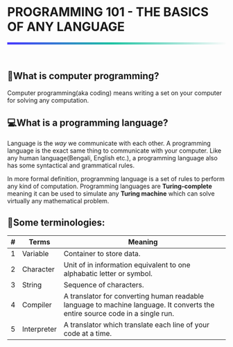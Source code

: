 # PROGRAMMING 101 - THE BASICS OF ANY LANGUAGE
<hr style="height: 5px; border: none; background: rgb(71,55,255);
background: linear-gradient(90deg, rgba(71,55,255,1) 0%, rgba(29,195,162,1) 48%, rgba(251,251,251,1) 100%);">
<br>

## 🤔What is computer programming?

Computer programming(aka coding) means writing a set on your computer for solving any computation.

## 💻What is a programming language?



Language is the _way_ we communicate with each other. A programming language is the exact same thing to communicate with your computer. Like any human language(Bengali, English etc.), a programming language also has some syntactical and grammatical rules.
<p>

In more formal definition, programming language is a set of rules to perform any kind of computation. Programming languages are **Turing-complete** meaning it can be used to simulate any **Turing machine** which can solve virtually any mathematical problem.

## 📢Some terminologies:



|#|Terms|Meaning |
|--|--|--|
|1| Variable | Container to store data. |
|2| Character | Unit of in information equivalent to one alphabatic letter or symbol. |
|3| String | Sequence of characters. |
|4| Compiler | A translator for converting human readable language to machine language. It converts the entire source code in a single run. |
|5| Interpreter | A translator which translate each line of your code at a time. |

